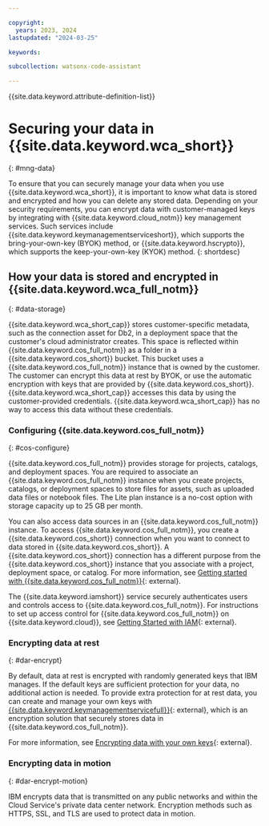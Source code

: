 ```yaml
---

copyright:
  years: 2023, 2024
lastupdated: "2024-03-25"

keywords:

subcollection: watsonx-code-assistant

---
```


{{site.data.keyword.attribute-definition-list}}

# Securing your data in {{site.data.keyword.wca_short}}
{: #mng-data}

To ensure that you can securely manage your data when you use {{site.data.keyword.wca_short}}, it is important to know what data is stored and encrypted and how you can delete any stored data. Depending on your security requirements, you can encrypt data with customer-managed keys by integrating with {{site.data.keyword.cloud_notm}} key management services. Such services include {{site.data.keyword.keymanagementserviceshort}}, which supports the bring-your-own-key (BYOK) method, or {{site.data.keyword.hscrypto}}, which supports the keep-your-own-key (KYOK) method.
{: shortdesc}

## How your data is stored and encrypted in {{site.data.keyword.wca_full_notm}}
{: #data-storage}

{{site.data.keyword.wca_short_cap}} stores customer-specific metadata, such as the connection asset for Db2, in a deployment space that the customer's cloud administrator creates. This space is reflected within {{site.data.keyword.cos_full_notm}} as a folder in a {{site.data.keyword.cos_short}} bucket. This bucket uses a {{site.data.keyword.cos_full_notm}} instance that is owned by the customer. The customer can encrypt this data at rest by BYOK, or use the automatic encryption with keys that are provided by {{site.data.keyword.cos_short}}. {{site.data.keyword.wca_short_cap}} accesses this data by using the customer-provided credentials. {{site.data.keyword.wca_short_cap}} has no way to access this data without these credentials.

### Configuring {{site.data.keyword.cos_full_notm}}
{: #cos-configure}

{{site.data.keyword.cos_full_notm}} provides storage for projects, catalogs, and deployment spaces. You are required to associate an {{site.data.keyword.cos_full_notm}} instance when you create projects, catalogs, or deployment spaces to store files for assets, such as uploaded data files or notebook files. The Lite plan instance is a no-cost option with storage capacity up to 25 GB per month.

You can also access data sources in an {{site.data.keyword.cos_full_notm}} instance. To access {{site.data.keyword.cos_full_notm}}, you create a {{site.data.keyword.cos_short}} connection when you want to connect to data stored in {{site.data.keyword.cos_short}}. A {{site.data.keyword.cos_short}} connection has a different purpose from the {{site.data.keyword.cos_short}} instance that you associate with a project, deployment space, or catalog. For more information, see [Getting started with {{site.data.keyword.cos_full_notm}}](https://cloud.ibm.com/docs/cloud-object-storage?topic=cloud-object-storage-getting-started-cloud-object-storage){: external}.

The {{site.data.keyword.iamshort}} service securely authenticates users and controls access to {{site.data.keyword.cos_full_notm}}. For instructions to set up access control for {{site.data.keyword.cos_full_notm}} on {{site.data.keyword.cloud}}, see [Getting Started with IAM](/docs/cloud-object-storage?topic=cloud-object-storage-iam){: external}.

### Encrypting data at rest
{: #dar-encrypt}

By default, data at rest is encrypted with randomly generated keys that IBM manages. If the default keys are sufficient protection for your data, no additional action is needed. To provide extra protection for at rest data, you can create and manage your own keys with [{{site.data.keyword.keymanagementservicefull}}](/docs/key-protect){: external}, which is an encryption solution that securely stores data in {{site.data.keyword.cos_full_notm}}.

For more information, see [Encrypting data with your own keys](/docs/overview?topic=overview-key-encryption){: external}.

### Encrypting data in motion
{: #dar-encrypt-motion}

 IBM encrypts data that is transmitted on any public networks and within the Cloud Service's private data center network. Encryption methods such as HTTPS, SSL, and TLS are used to protect data in motion.


